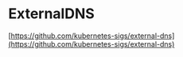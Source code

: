 # ExternalDNS

[https://github.com/kubernetes-sigs/external-dns](https://github.com/kubernetes-sigs/external-dns)
